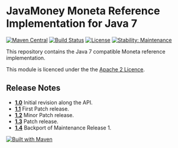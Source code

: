 JavaMoney Moneta Reference Implementation for Java 7
====================================================
[![Maven Central](https://img.shields.io/maven-central/v/org.javamoney/moneta-bp.svg)](https://search.maven.org/#search%7Cgav%7C1%7Cg%3A%22org.javamoney%22%20AND%20a%3A%22moneta-bp%22)
[![Build Status](https://api.travis-ci.org/JavaMoney/jsr354-ri-bp.png?branch=master)](https://travis-ci.org/JavaMoney/jsr354-ri-bp) [![License](http://img.shields.io/badge/license-Apache2-red.svg)](http://opensource.org/licenses/apache-2.0)
[![Stability: Maintenance](https://masterminds.github.io/stability/maintenance.svg)](https://masterminds.github.io/stability/maintenance.html)

This repository contains the Java 7 compatible Moneta reference implementation.

This module is licenced under the the [Apache 2 Licence](https://www.apache.org/licenses/LICENSE-2.0.html).

Release Notes
-------------

* **[1.0](https://github.com/JavaMoney/jsr354-ri-bp/releases/tag/1.0)** Initial revision along the API.
* **[1.1](https://github.com/JavaMoney/jsr354-ri-bp/releases/tag/1.1)** First Patch release.
* **[1.2](https://github.com/JavaMoney/jsr354-ri-bp/releases/tag/1.2)** Minor Patch release.
* **[1.3](https://github.com/JavaMoney/jsr354-ri-bp/releases/tag/1.3)** Patch release.
* **[1.4](https://github.com/JavaMoney/jsr354-ri-bp/releases/tag/1.4)** Backport of Maintenance Release 1.

[![Built with Maven](http://maven.apache.org/images/logos/maven-feather.png)](http://maven.org/)

